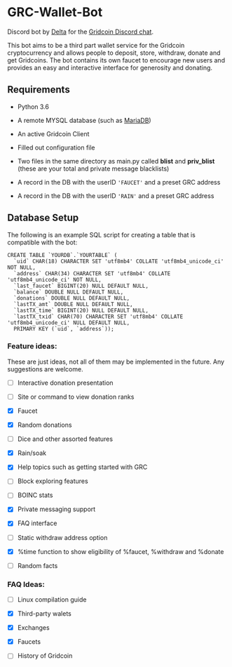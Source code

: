 # GRC-Wallet-Bot

Discord bot by [Delta](https://github.com/delta1512) for the [Gridcoin Discord chat](https://discord.me/page/gridcoin).

This bot aims to be a third part wallet service for the Gridcoin cryptocurrency and allows people to deposit, store, withdraw, donate and get Gridcoins. The bot contains its own faucet to encourage new users and provides an easy and interactive interface for generosity and donating.

## Requirements

* Python 3.6

* A remote MYSQL database (such as [MariaDB](https://mariadb.com/))

* An active Gridcoin Client

* Filled out configuration file

* Two files in the same directory as main.py called **blist** and **priv_blist** (these are your total and private message blacklists)

* A record in the DB with the userID `'FAUCET'` and a preset GRC address

* A record in the DB with the userID `'RAIN'` and a preset GRC address

## Database Setup

The following is an example SQL script for creating a table that is compatible with the bot:
```
CREATE TABLE `YOURDB`.`YOURTABLE` (
  `uid` CHAR(18) CHARACTER SET 'utf8mb4' COLLATE 'utf8mb4_unicode_ci' NOT NULL,
  `address` CHAR(34) CHARACTER SET 'utf8mb4' COLLATE 'utf8mb4_unicode_ci' NOT NULL,
  `last_faucet` BIGINT(20) NULL DEFAULT NULL,
  `balance` DOUBLE NULL DEFAULT NULL,
  `donations` DOUBLE NULL DEFAULT NULL,
  `lastTX_amt` DOUBLE NULL DEFAULT NULL,
  `lastTX_time` BIGINT(20) NULL DEFAULT NULL,
  `lastTX_txid` CHAR(70) CHARACTER SET 'utf8mb4' COLLATE 'utf8mb4_unicode_ci' NULL DEFAULT NULL,
  PRIMARY KEY (`uid`, `address`));
```

### Feature ideas:

These are just ideas, not all of them may be implemented in the future. Any suggestions are welcome.

- [ ] Interactive donation presentation

- [ ] Site or command to view donation ranks

- [x] Faucet

- [x] Random donations

- [ ] Dice and other assorted features

- [X] Rain/soak

- [X] Help topics such as getting started with GRC

- [ ] Block exploring features

- [ ] BOINC stats

- [X] Private messaging support

- [X] FAQ interface

- [ ] Static withdraw address option

- [X] %time function to show eligibility of %faucet, %withdraw and %donate

- [ ] Random facts

### FAQ Ideas:

- [ ] Linux compilation guide

- [X] Third-party walets

- [X] Exchanges

- [X] Faucets

- [ ] History of Gridcoin
